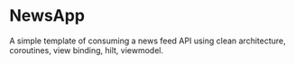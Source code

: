 # NewsApp
A simple template of consuming a news feed API using clean architecture, coroutines, view binding, hilt, viewmodel.
